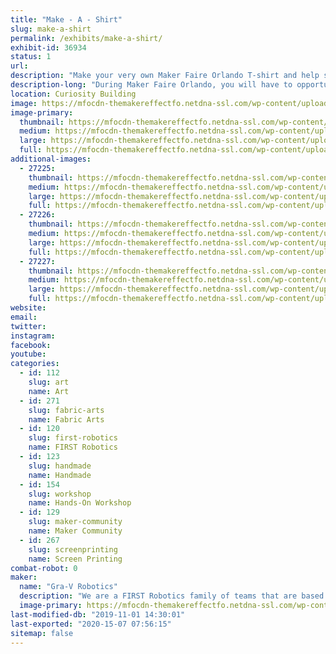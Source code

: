 ```yaml
---
title: "Make - A - Shirt"
slug: make-a-shirt
permalink: /exhibits/make-a-shirt/
exhibit-id: 36934
status: 1
url: 
description: "Make your very own Maker Faire Orlando T-shirt and help support local robotics teams in the process."
description-long: "During Maker Faire Orlando, you will have to opportunity to make your own screen printed t-shirt.  We will walk you through the process of setting up and screen printing your own shirt with this years Maker Faire Orlando art work."
location: Curiosity Building
image: https://mfocdn-themakereffectfo.netdna-ssl.com/wp-content/uploads/2018/08/Make-a-shirt-banner-1024x390.jpg
image-primary:
  thumbnail: https://mfocdn-themakereffectfo.netdna-ssl.com/wp-content/uploads/2018/08/Make-a-shirt-banner-150x150.jpg
  medium: https://mfocdn-themakereffectfo.netdna-ssl.com/wp-content/uploads/2018/08/Make-a-shirt-banner-300x114.jpg
  large: https://mfocdn-themakereffectfo.netdna-ssl.com/wp-content/uploads/2018/08/Make-a-shirt-banner-1024x390.jpg
  full: https://mfocdn-themakereffectfo.netdna-ssl.com/wp-content/uploads/2018/08/Make-a-shirt-banner.jpg
additional-images:
  - 27225:
    thumbnail: https://mfocdn-themakereffectfo.netdna-ssl.com/wp-content/uploads/2018/08/MAke-a-shirt1-150x150.jpg
    medium: https://mfocdn-themakereffectfo.netdna-ssl.com/wp-content/uploads/2018/08/MAke-a-shirt1-300x210.jpg
    large: https://mfocdn-themakereffectfo.netdna-ssl.com/wp-content/uploads/2018/08/MAke-a-shirt1-1024x717.jpg
    full: https://mfocdn-themakereffectfo.netdna-ssl.com/wp-content/uploads/2018/08/MAke-a-shirt1.jpg
  - 27226:
    thumbnail: https://mfocdn-themakereffectfo.netdna-ssl.com/wp-content/uploads/2018/08/MAke-a-shirt2-150x150.jpg
    medium: https://mfocdn-themakereffectfo.netdna-ssl.com/wp-content/uploads/2018/08/MAke-a-shirt2-199x300.jpg
    large: https://mfocdn-themakereffectfo.netdna-ssl.com/wp-content/uploads/2018/08/MAke-a-shirt2-678x1024.jpg
    full: https://mfocdn-themakereffectfo.netdna-ssl.com/wp-content/uploads/2018/08/MAke-a-shirt2.jpg
  - 27227:
    thumbnail: https://mfocdn-themakereffectfo.netdna-ssl.com/wp-content/uploads/2018/08/MAke-a-shirt3-150x150.jpg
    medium: https://mfocdn-themakereffectfo.netdna-ssl.com/wp-content/uploads/2018/08/MAke-a-shirt3-300x200.jpg
    large: https://mfocdn-themakereffectfo.netdna-ssl.com/wp-content/uploads/2018/08/MAke-a-shirt3-1024x683.jpg
    full: https://mfocdn-themakereffectfo.netdna-ssl.com/wp-content/uploads/2018/08/MAke-a-shirt3.jpg
website: 
email: 
twitter: 
instagram: 
facebook: 
youtube: 
categories:
  - id: 112
    slug: art
    name: Art
  - id: 271
    slug: fabric-arts
    name: Fabric Arts
  - id: 120
    slug: first-robotics
    name: FIRST Robotics
  - id: 123
    slug: handmade
    name: Handmade
  - id: 154
    slug: workshop
    name: Hands-On Workshop
  - id: 129
    slug: maker-community
    name: Maker Community
  - id: 267
    slug: screenprinting
    name: Screen Printing
combat-robot: 0
maker:
  name: "Gra-V Robotics"
  description: "We are a FIRST Robotics family of teams that are based in Central Florida.  Our teams, we are open to students in grade K-12 from around Orlando who would like to participate in robotics.  Joins us and have fun #morethanrobots #5816pitcrew #gravtrain"
  image-primary: https://mfocdn-themakereffectfo.netdna-ssl.com/wp-content/uploads/2016/08/GRA-V-Standard-232x300.png
last-modified-db: "2019-11-01 14:30:01"
last-exported: "2020-15-07 07:56:15"
sitemap: false
---
```

